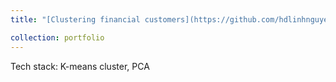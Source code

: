 ```yaml
---
title: "[Clustering financial customers](https://github.com/hdlinhnguyen/Clustering-financial-customer)"

collection: portfolio
---
```


Tech stack: K-means cluster, PCA
